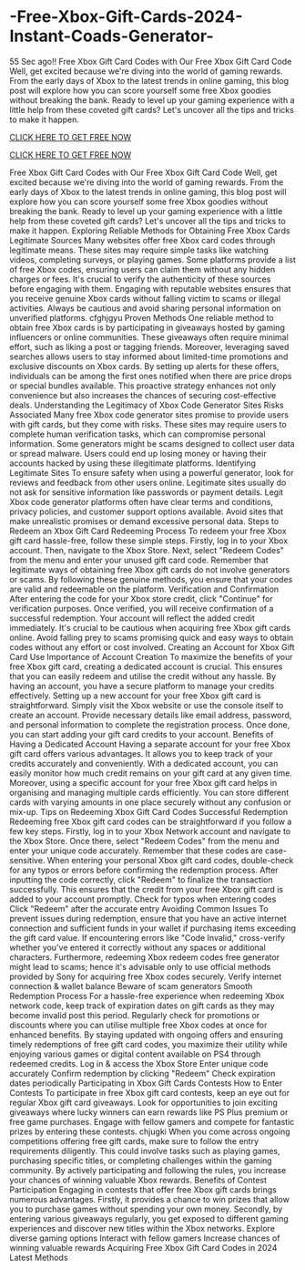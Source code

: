 # -Free-Xbox-Gift-Cards-2024-Instant-Coads-Generator-
55 Sec ago!! Free Xbox Gift Card Codes with Our Free Xbox Gift Card Code Well, get excited because we're diving into the world of gaming rewards. From the early days of Xbox to the latest trends in online gaming, this blog post will explore how you can score yourself some free Xbox goodies without breaking the bank. Ready to level up your gaming experience with a little help from these coveted gift cards? Let's uncover all the tips and tricks to make it happen.


[CLICK HERE TO GET FREE NOW](https://preesolution.com/xbox)


[CLICK HERE TO GET FREE NOW](https://preesolution.com/xbox)



Free Xbox Gift Card Codes with Our Free Xbox Gift Card Code Well, get excited because we're diving into the world of gaming rewards. From the early days of Xbox to the latest trends in online gaming, this blog post will explore how you can score yourself some free Xbox goodies without breaking the bank. Ready to level up your gaming experience with a little help from these coveted gift cards? Let's uncover all the tips and tricks to make it happen.
Exploring Reliable Methods for Obtaining Free Xbox Cards
Legitimate Sources
Many websites offer free Xbox card codes through legitimate means. These sites may require simple tasks like watching videos, completing surveys, or playing games.
Some platforms provide a list of free Xbox codes, ensuring users can claim them without any hidden charges or fees. It's crucial to verify the authenticity of these sources before engaging with them.
Engaging with reputable websites ensures that you receive genuine Xbox cards without falling victim to scams or illegal activities. Always be cautious and avoid sharing personal information on unverified platforms. cfghjgyu
Proven Methods
One reliable method to obtain free Xbox cards is by participating in giveaways hosted by gaming influencers or online communities. These giveaways often require minimal effort, such as liking a post or tagging friends.
Moreover, leveraging saved searches allows users to stay informed about limited-time promotions and exclusive discounts on Xbox cards. By setting up alerts for these offers, individuals can be among the first ones notified when there are price drops or special bundles available. This proactive strategy enhances not only convenience but also increases the chances of securing cost-effective deals.
Understanding the Legitimacy of Xbox Code Generator Sites
Risks Associated
Many free Xbox code generator sites promise to provide users with gift cards, but they come with risks. These sites may require users to complete human verification tasks, which can compromise personal information.
Some generators might be scams designed to collect user data or spread malware. Users could end up losing money or having their accounts hacked by using these illegitimate platforms.
Identifying Legitimate Sites
To ensure safety when using a powerful generator, look for reviews and feedback from other users online. Legitimate sites usually do not ask for sensitive information like passwords or payment details.
Legit Xbox code generator platforms often have clear terms and conditions, privacy policies, and customer support options available. Avoid sites that make unrealistic promises or demand excessive personal data.
Steps to Redeem an Xbox Gift Card
Redeeming Process
To redeem your free Xbox gift card hassle-free, follow these simple steps. Firstly, log in to your Xbox account. Then, navigate to the Xbox Store. Next, select "Redeem Codes" from the menu and enter your unused gift card code.
Remember that legitimate ways of obtaining free Xbox gift cards do not involve generators or scams. By following these genuine methods, you ensure that your codes are valid and redeemable on the platform.
Verification and Confirmation
After entering the code for your Xbox store credit, click "Continue" for verification purposes. Once verified, you will receive confirmation of a successful redemption. Your account will reflect the added credit immediately.
It's crucial to be cautious when acquiring free Xbox gift cards online. Avoid falling prey to scams promising quick and easy ways to obtain codes without any effort or cost involved.
Creating an Account for Xbox Gift Card Use
Importance of Account Creation
To maximize the benefits of your free Xbox gift card, creating a dedicated account is crucial. This ensures that you can easily redeem and utilise the credit without any hassle. By having an account, you have a secure platform to manage your credits effectively.
Setting up a new account for your free Xbox gift card is straightforward. Simply visit the Xbox website or use the console itself to create an account. Provide necessary details like email address, password, and personal information to complete the registration process. Once done, you can start adding your gift card credits to your account.
Benefits of Having a Dedicated Account
Having a separate account for your free Xbox gift card offers various advantages. It allows you to keep track of your credits accurately and conveniently. With a dedicated account, you can easily monitor how much credit remains on your gift card at any given time.
Moreover, using a specific account for your free Xbox gift card helps in organising and managing multiple cards efficiently. You can store different cards with varying amounts in one place securely without any confusion or mix-up.
Tips on Redeeming Xbox Gift Card Codes
Successful Redemption
Redeeming free Xbox gift card codes can be straightforward if you follow a few key steps. Firstly, log in to your Xbox Network account and navigate to the Xbox Store. Once there, select "Redeem Codes" from the menu and enter your unique code accurately. Remember that these codes are case-sensitive.
When entering your personal Xbox gift card codes, double-check for any typos or errors before confirming the redemption process. After inputting the code correctly, click "Redeem" to finalize the transaction successfully. This ensures that the credit from your free Xbox gift card is added to your account promptly.
Check for typos when entering codes
Click "Redeem" after the accurate entry
Avoiding Common Issues
To prevent issues during redemption, ensure that you have an active internet connection and sufficient funds in your wallet if purchasing items exceeding the gift card value. If encountering errors like "Code Invalid," cross-verify whether you've entered it correctly without any spaces or additional characters.
Furthermore, redeeming Xbox redeem codes free generator might lead to scams; hence it's advisable only to use official methods provided by Sony for acquiring free Xbox codes securely.
Verify internet connection & wallet balance
Beware of scam generators
Smooth Redemption Process
For a hassle-free experience when redeeming Xbox network code, keep track of expiration dates on gift cards as they may become invalid post this period. Regularly check for promotions or discounts where you can utilise multiple free Xbox codes at once for enhanced benefits.
By staying updated with ongoing offers and ensuring timely redemptions of free gift card codes, you maximize their utility while enjoying various games or digital content available on PS4 through redeemed credits.
Log in & access the Xbox Store
Enter unique code accurately
Confirm redemption by clicking "Redeem"
Check expiration dates periodically
Participating in Xbox Gift Cards Contests
How to Enter Contests
To participate in free Xbox gift card contests, keep an eye out for regular Xbox gift card giveaways. Look for opportunities to join exciting giveaways where lucky winners can earn rewards like PS Plus premium or free game purchases. Engage with fellow gamers and compete for fantastic prizes by entering these contests. chjugki
When you come across ongoing competitions offering free gift cards, make sure to follow the entry requirements diligently. This could involve tasks such as playing games, purchasing specific titles, or completing challenges within the gaming community. By actively participating and following the rules, you increase your chances of winning valuable Xbox rewards.
Benefits of Contest Participation
Engaging in contests that offer free Xbox gift cards brings numerous advantages. Firstly, it provides a chance to win prizes that allow you to purchase games without spending your own money. Secondly, by entering various giveaways regularly, you get exposed to different gaming experiences and discover new titles within the Xbox networks.
Explore diverse gaming options
Interact with fellow gamers
Increase chances of winning valuable rewards
Acquiring Free Xbox Gift Card Codes in 2024
Latest Methods
